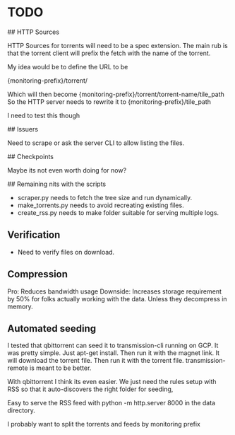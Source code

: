 
# TODO

## HTTP Sources

HTTP Sources for torrents will need to be a spec extension. The main rub is that the torrent client will prefix the fetch with the name of the torrent.

My idea would be to define the URL to be

{monitoring-prefix}/torrent/

Which will then become {monitoring-prefix}/torrent/torrent-name/tile_path
So the HTTP server needs to rewrite it to {monitoring-prefix}/tile_path

I need to test this though

## Issuers

Need to scrape or ask the server CLI to allow listing the files.

## Checkpoints

Maybe its not even worth doing for now?

## Remaining nits with the scripts

* scraper.py needs to fetch the tree size and run dynamically.
* make_torrents.py needs to avoid recreating existing files.
* create_rss.py needs to make folder suitable for serving multiple logs.

## Verification

* Need to verify files on download.

## Compression

Pro: Reduces bandwidth usage
Downside: Increases storage requirement by 50% for folks actually working with the data. Unless they decompress in memory.

## Automated seeding

I tested that qbittorrent can seed it to transmission-cli running on GCP. It was pretty simple. Just apt-get install. Then run it with the magnet link. It will download the torrent  file. Then run it with the torrent file. transmission-remote is meant to be better.

With qbittorrent I think its even easier. We just need the rules setup with RSS so that it auto-discovers the right folder for seeding,

Easy to serve the RSS feed with python -m http.server 8000 in the data directory.

I probably want to split the torrents and feeds by monitoring prefix